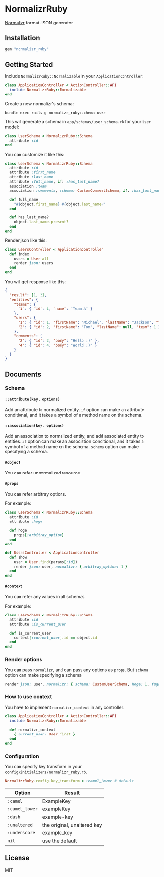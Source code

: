 # NormalizrRuby

[Normalizr](https://github.com/paularmstrong/normalizr) format JSON generator.

## Installation

```ruby
gem "normalizr_ruby"
```

## Getting Started

Include `NormalizrRuby::Normalizable` in your `ApplicationController`:

```ruby
class ApplicationController < ActionController::API
  include NormalizrRuby::Normalizable
end
```

Create a new normalizr's schema:

```
bundle exec rails g normalizr_ruby:schema user
```

This will generate a schema in `app/schemas/user_schema.rb` for your `User` model:

```ruby
class UserSchema < NormalizrRuby::Schema
  attribute :id
end
```

You can customize it like this:

```ruby
class UserSchema < NormalizrRuby::Schema
  attribute :id
  attribute :first_name
  attribute :last_name
  attribute :full_name, if: :has_last_name?
  association :team
  association :comments, schema: CustomCommentSchema, if: :has_last_name?

  def full_name
    "#{object.first_name} #{object.last_name}"
  end

  def has_last_name?
    object.last_name.present?
  end
end
```

Render json like this:

```ruby
class UsersController < Applicationcontroller
  def index
    users = User.all
    render json: users
  end
end
```

You will get response like this:

```json
{
  "result": [1, 2],
  "entities": {
    "teams": {
      "1": { "id": 1, "name": "Team A" }
    },
    "users": {
      "1": { "id": 1, "firstName": "Michael", "lastName": "Jackson", "fullName": "Michael Jackson", "team": 1, "comments": [2, 4] },
      "2": { "id": 2, "firstName": "Tom", "lastName": null, "team": 1 }
    },
    "comments": {
      "2": { "id": 2, "body": "Hello :)" },
      "4": { "id": 4, "body": "World ;)" }
    }
  }
}
```

## Documents

### Schema
#### `::attribute(key, options)`
Add an attribute to normalized entity.
`if` option can make an attribute conditional, and it takes a symbol of a method name on the schema.

#### `::association(key, options)`
Add an association to normalized entity, and add associated entity to entities.
`if` option can make an association conditional, and it takes a symbol of a method name on the schema.
`schema` option can make specifying a schema.

#### `#object`
You can refer unnormalized resource.

#### `#props`
You can refer arbitray options.

For example:

```ruby
class UserSchema < NormalizrRuby::Schema
  attribute :id
  attribute :hoge

  def hoge
    props[:arbitray_option]
  end
end

def UsersController < Applicationcontroller
  def show
    user = User.find(params[:id])
    render json: user, normalizr: { arbitray_option: 1 }
  end
end
```

#### `#context`
You can refer any values in all schemas

For example:

```ruby
class UserSchema < NormalizrRuby::Schema
  attribute :id
  attribute :is_current_user

  def is_current_user 
    context[:current_user].id == object.id
  end
end
```

### Render options

You can pass `normalizr`, and can pass any options as `props`.
But `schema` option can make specifying a schema.

```ruby
render json: user, normalizr: { schema: CustomUserSchema, hoge: 1, fuga: 2 }
```

### How to use context

You have to implement `normalizr_context` in any controller.

```ruby
class ApplicationController < ActionController::API
  include NormalizrRuby::Normalizable

  def normalizr_context
    { current_user: User.first }
  end
end
```

### Configuration

You can specify key transform in your `config/initializers/normalizr_ruby.rb`.

```ruby
NormalizrRuby.config.key_transform = :camel_lower # default
```

| Option | Result |
|----|----|
| `:camel` | ExampleKey |
| `:camel_lower` | exampleKey |
| `:dash` | example-key |
| `:unaltered` | the original, unaltered key |
| `:underscore` | example_key |
| `nil` | use the default |

## License

MIT

